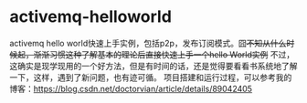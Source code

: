 # activemq-helloworld
activemq hello world快速上手实例，包括p2p，发布订阅模式。囧~~不知从什么时候起，渐渐习惯这种了解基本的理论后直接快速上手一个hello World实例~~ 不过，这确实是现学现用的一个好方法，但是有时间的话，还是觉得要看看书系统地了解一下，这样，遇到了新问题，也有迹可循。
项目搭建和运行过程，可以参考我的博客：https://blog.csdn.net/doctorvian/article/details/89042405
